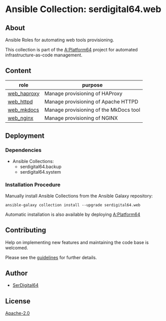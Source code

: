 # Ansible Collection: serdigital64.web

## About

Ansible Roles for automating web tools provisioning.

This collection is part of the [A:Platform64](https://github.com/aplatform64/aplatform64) project for automated infrastructure-as-code management.

## Content

| role                                                                          | purpose                                |
| ----------------------------------------------------------------------------- | -------------------------------------- |
| [web_haproxy](https://aplatform64.readthedocs.io/en/latest/roles/web_haproxy) | Manage provisioning of HAProxy         |
| [web_httpd](https://aplatform64.readthedocs.io/en/latest/roles/web_httpd)     | Manage provisioning of Apache HTTPD    |
| [web_mkdocs](https://aplatform64.readthedocs.io/en/latest/roles/web_mkdocs)   | Manage provisioning of the MkDocs tool |
| [web_nginx](https://aplatform64.readthedocs.io/en/latest/roles/web_nginx)     | Manage provisioning of NGINX           |

## Deployment

### Dependencies

- Ansible Collections:
  - serdigital64.backup
  - serdigital64.system

### Installation Procedure

Manually install Ansible Collections from the Ansible Galaxy repository:

```shell
ansible-galaxy collection install --upgrade serdigital64.web
```

Automatic installation is also available by deploying [A:Platform64](https://aplatform64.readthedocs.io/en/latest/#deployment)

## Contributing

Help on implementing new features and maintaining the code base is welcomed.

Please see the [guidelines](https://aplatform64.readthedocs.io/en/latest/CONTRIBUTING.md) for further details.

## Author

- [SerDigital64](https://serdigital64.github.io/)

## License

[Apache-2.0](https://www.apache.org/licenses/LICENSE-2.0.txt)
